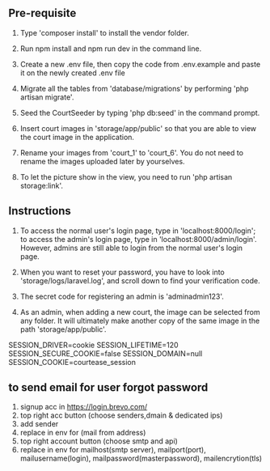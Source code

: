 ## Pre-requisite
1. Type 'composer install' to install the vendor folder.

2. Run npm install and npm run dev in the command line. 

3. Create a new .env file, then copy the code from .env.example and paste it on the newly created .env file

4. Migrate all the tables from 'database/migrations' by performing 'php artisan migrate'.

5. Seed the CourtSeeder by typing 'php db:seed' in the command prompt.

6. Insert court images in 'storage/app/public' so that you are able to view the court image in the application.

7. Rename your images from 'court_1' to 'court_6'. You do not need to rename the images uploaded later by yourselves.

8. To let the picture show in the view, you need to run 'php artisan storage:link'.

## Instructions
1. To access the normal user's login page, type in 'localhost:8000/login'; to access the admin's login page, type in 'localhost:8000/admin/login'.
However, admins are still able to login from the normal user's login page.

2. When you want to reset your password, you have to look into 'storage/logs/laravel.log', and scroll down to find your verification code.

3. The secret code for registering an admin is 'adminadmin123'.

4. As an admin, when adding a new court, the image can be selected from any folder.
It will ultimately make another copy of the same image in the path 'storage/app/public'.


SESSION_DRIVER=cookie
SESSION_LIFETIME=120
SESSION_SECURE_COOKIE=false
SESSION_DOMAIN=null
SESSION_COOKIE=courtease_session


## to send email for user forgot password
1. signup acc in https://login.brevo.com/
2. top right acc button (choose senders,dmain & dedicated ips)
3. add sender
4. replace in env for (mail from address)
5. top right account button (choose smtp and api)
6. replace in env for mailhost(smtp server), mailport(port), mailusername(login), mailpassword(masterpassword), mailencrytion(tls)


